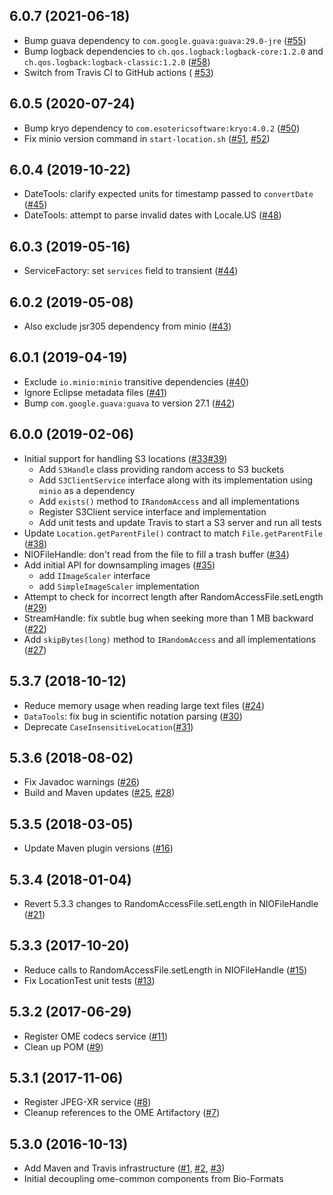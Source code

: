 6.0.7 (2021-06-18)
------------------

-  Bump guava dependency to `com.google.guava:guava:29.0-jre` ([#55](https://github.com/ome/ome-common-java/pull/55))
-  Bump logback dependencies to `ch.qos.logback:logback-core:1.2.0` and `ch.qos.logback:logback-classic:1.2.0` ([#58](https://github.com/ome/ome-common-java/pull/58))
-  Switch from Travis CI to GitHub actions ( [#53](https://github.com/ome/ome-common-java/pull/53))

6.0.5 (2020-07-24)
------------------

-  Bump kryo dependency to `com.esotericsoftware:kryo:4.0.2` ([#50](https://github.com/ome/ome-common-java/pull/50))
-  Fix minio version command in `start-location.sh` ([#51](https://github.com/ome/ome-common-java/pull/51), [#52](https://github.com/ome/ome-common-java/pull/52))

6.0.4 (2019-10-22)
------------------

-  DateTools: clarify expected units for timestamp passed to `convertDate` ([#45](https://github.com/ome/ome-common-java/pull/45))
-  DateTools: attempt to parse invalid dates with Locale.US ([#48](https://github.com/ome/ome-common-java/pull/48))

6.0.3 (2019-05-16)
------------------

-  ServiceFactory: set `services` field to transient ([#44](https://github.com/ome/ome-common-java/pull/44))

6.0.2 (2019-05-08)
------------------

-  Also exclude jsr305 dependency from minio ([#43](https://github.com/ome/ome-common-java/pull/43))

6.0.1 (2019-04-19)
------------------

- Exclude `io.minio:minio` transitive dependencies ([#40](https://github.com/ome/ome-common-java/pull/40))
- Ignore Eclipse metadata files ([#41](https://github.com/ome/ome-common-java/pull/41))
- Bump `com.google.guava:guava` to version 27.1 ([#42](https://github.com/ome/ome-common-java/pull/42))

6.0.0 (2019-02-06)
------------------

- Initial support for handling S3 locations ([#33](https://github.com/ome/ome-common-java/pull/33)[#39](https://github.com/ome/ome-common-java/pull/39))
  * Add `S3Handle` class providing random access to S3 buckets
  * Add `S3ClientService` interface along with its implementation using `minio` as a dependency
  * Add `exists()` method to `IRandomAccess` and all implementations
  * Register S3Client service interface and implementation
  * Add unit tests and update Travis to start a S3 server and run all tests
- Update `Location.getParentFile()` contract to match `File.getParentFile` ([#38](https://github.com/ome/ome-common-java/pull/38))
- NIOFileHandle: don't read from the file to fill a trash buffer ([#34](https://github.com/ome/ome-common-java/pull/34))
- Add initial API for downsampling images ([#35](https://github.com/ome/ome-common-java/pull/35))
  * add `IImageScaler` interface
  * add `SimpleImageScaler` implementation
- Attempt to check for incorrect length after RandomAccessFile.setLength ([#29](https://github.com/ome/ome-common-java/pull/29))
- StreamHandle: fix subtle bug when seeking more than 1 MB backward ([#22](https://github.com/ome/ome-common-java/pull/22))
- Add `skipBytes(long)` method to `IRandomAccess` and all implementations ([#27](https://github.com/ome/ome-common-java/pull/27))


5.3.7 (2018-10-12)
------------------

- Reduce memory usage when reading large text files ([#24](https://github.com/ome/ome-common-java/pull/24))
- `DataTools`: fix bug in scientific notation parsing ([#30](https://github.com/ome/ome-common-java/pull/30))
- Deprecate `CaseInsensitiveLocation`([#31](https://github.com/ome/ome-common-java/pull/31))


5.3.6 (2018-08-02)
------------------

- Fix Javadoc warnings ([#26](https://github.com/ome/ome-common-java/pull/26))
- Build and Maven updates ([#25](https://github.com/ome/ome-common-java/pull/25), [#28](https://github.com/ome/ome-common-java/pull/28))


5.3.5 (2018-03-05)
------------------

- Update Maven plugin versions ([#16](https://github.com/ome/ome-common-java/pull/16))


5.3.4 (2018-01-04)
------------------

- Revert 5.3.3 changes to RandomAccessFile.setLength in NIOFileHandle ([#21](https://github.com/ome/ome-common-java/pull/21))

5.3.3 (2017-10-20)
------------------

- Reduce calls to RandomAccessFile.setLength in NIOFileHandle ([#15](https://github.com/ome/ome-common-java/pull/15))
- Fix LocationTest unit tests ([#13](https://github.com/ome/ome-common-java/pull/13))

5.3.2 (2017-06-29)
------------------

- Register OME codecs service ([#11](https://github.com/ome/ome-common-java/pull/11))
- Clean up POM ([#9](https://github.com/ome/ome-common-java/pull/9))

5.3.1 (2017-11-06)
------------------

- Register JPEG-XR service ([#8](https://github.com/ome/ome-common-java/pull/8))
- Cleanup references to the OME Artifactory ([#7](https://github.com/ome/ome-common-java/pull/7))

5.3.0 (2016-10-13)
------------------

- Add Maven and Travis infrastructure ([#1](https://github.com/ome/ome-common-java/pull/1), [#2](https://github.com/ome/ome-common-java/pull/2), [#3](https://github.com/ome/ome-common-java/pull/1))
- Initial decoupling ome-common components from Bio-Formats
